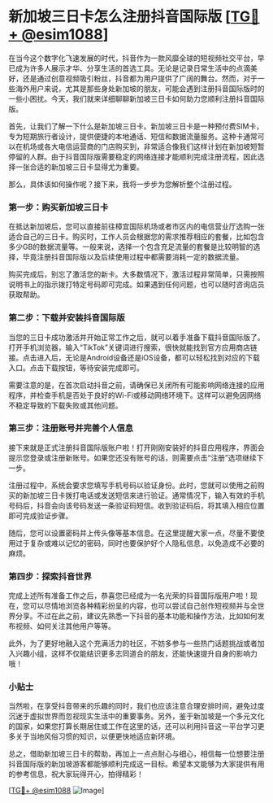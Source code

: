 # 新加坡三日卡怎么注册抖音国际版 [[TG💪+ @esim1088](https://t.me/s/esim1088)]

在当今这个数字化飞速发展的时代，抖音作为一款风靡全球的短视频社交平台，早已成为许多人展示才华、分享生活的首选工具。无论是记录日常生活中的点滴美好，还是通过创意视频吸引粉丝，抖音都为用户提供了广阔的舞台。然而，对于一些海外用户来说，尤其是那些身处新加坡的朋友，可能会遇到注册抖音国际版时的一些小困扰。今天，我们就来详细聊聊新加坡三日卡如何助力您顺利注册抖音国际版。

首先，让我们了解一下什么是新加坡三日卡。新加坡三日卡是一种预付费SIM卡，专为短期旅行者设计，提供便捷的本地通话、短信和数据流量服务。这种卡通常可以在机场或各大电信运营商的门店购买到，非常适合像我们这样计划在新加坡短暂停留的人群。由于抖音国际版需要稳定的网络连接才能顺利完成注册流程，因此选择一张合适的新加坡三日卡显得尤为重要。

那么，具体该如何操作呢？接下来，我将一步步为您解析整个注册过程。

### 第一步：购买新加坡三日卡

在抵达新加坡后，您可以直接前往樟宜国际机场或者市区内的电信营业厅选购一张适合自己的三日卡。购买时，工作人员会根据您的需求推荐相应的套餐，比如包含多少GB的数据流量等。一般来说，选择一个包含充足流量的套餐是比较明智的选择，毕竟注册抖音国际版以及后续使用过程中都需要消耗一定的数据流量。

购买完成后，别忘了激活您的新卡。大多数情况下，激活过程非常简单，只需按照说明书上的指示拨打特定号码即可完成。如果遇到任何问题，也可以随时咨询店员获取帮助。

### 第二步：下载并安装抖音国际版

当您的三日卡成功激活并开始正常工作之后，就可以着手准备下载抖音国际版了。打开手机浏览器，输入“TikTok”关键词进行搜索，很快就能找到官方应用商店链接。点击进入后，无论是Android设备还是iOS设备，都可以轻松找到对应的下载入口。点击下载按钮，等待安装完成即可。

需要注意的是，在首次启动抖音之前，请确保已关闭所有可能影响网络连接的应用程序，并检查手机是否处于良好的Wi-Fi或移动网络环境下。这样可以避免因网络不稳定导致的下载失败或其他问题。

### 第三步：注册账号并完善个人信息

接下来就是正式注册抖音国际版账户啦！打开刚刚安装好的抖音应用程序，界面会提示您登录或注册新账号。如果您还没有账号的话，则需要点击“注册”选项继续下一步。

注册过程中，系统会要求您填写手机号码以验证身份。此时，您就可以使用之前购买的新加坡三日卡拨打电话或发送短信来进行验证。通常情况下，输入有效的手机号码后，抖音会向该号码发送一条验证码短信。收到验证码后，将其填入相应位置即可完成验证步骤。

随后，您可以设置密码并上传头像等基本信息。在这里提醒大家一点，尽量不要使用过于复杂或难以记忆的密码，同时也要保护好个人隐私信息，以免造成不必要的麻烦。

### 第四步：探索抖音世界

完成上述所有准备工作之后，恭喜您已经成为一名光荣的抖音国际版用户啦！现在，您可以尽情地浏览各种精彩纷呈的内容，也可以尝试自己创作短视频并与全世界分享。不过在此之前，建议先熟悉一下抖音的基本功能和操作方法，比如如何发布视频、如何关注其他用户等等。

此外，为了更好地融入这个充满活力的社区，不妨多参与一些热门话题挑战或者加入兴趣小组，这样不仅能结识更多志同道合的朋友，还能快速提升自身的影响力哦！

### 小贴士

当然啦，在享受抖音带来的乐趣的同时，我们也应该注意合理安排时间，避免过度沉迷于虚拟世界而忽视现实生活中的重要事务。另外，鉴于新加坡是一个多元文化的国家，如果您打算长期居住或工作在这里的话，还可以利用抖音这一平台学习更多关于当地风俗习惯的知识，以便更快地适应新环境。

总之，借助新加坡三日卡的帮助，再加上一点点耐心与细心，相信每一位想要注册抖音国际版的新加坡游客都能够顺利完成这一目标。希望本文能够为大家提供有用的参考信息，祝大家玩得开心，拍得精彩！

[[TG💪+ @esim1088](https://t.me/s/esim1088) ![Image](https://i.postimg.cc/4NQfJmqS/Snipaste-2025-05-13-00-14-12.png)]